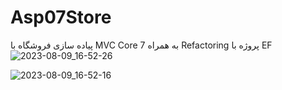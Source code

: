 # Asp07Store
پیاده سازی فروشگاه با MVC Core 7 به همراه Refactoring پروژه با EF 
![2023-08-09_16-52-26](https://github.com/SayyehBan/Asp07Store/assets/38620223/9ee1ca16-bdcc-44f0-9abb-657fa8b8f991)

![2023-08-09_16-52-16](https://github.com/SayyehBan/Asp07Store/assets/38620223/b6c90d1c-b9a4-4b8d-b88f-414a3efc61d0)
